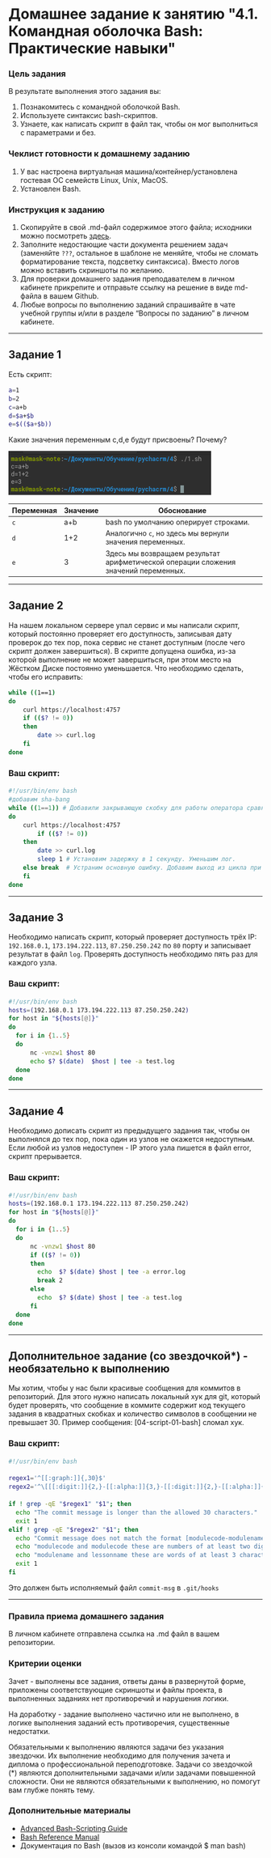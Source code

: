 # Домашнее задание к занятию "4.1. Командная оболочка Bash: Практические навыки"

### Цель задания

В результате выполнения этого задания вы:

1. Познакомитесь с командной оболочкой Bash.
2. Используете синтаксис bash-скриптов.
3. Узнаете, как написать скрипт в файл так, чтобы он мог выполниться с параметрами и без.


### Чеклист готовности к домашнему заданию

1. У вас настроена виртуальная машина/контейнер/установлена гостевая ОС семейств Linux, Unix, MacOS.
2. Установлен Bash.


### Инструкция к заданию

1. Скопируйте в свой .md-файл содержимое этого файла; исходники можно посмотреть [здесь](https://raw.githubusercontent.com/netology-code/sysadm-homeworks/devsys10/04-script-01-bash/README.md).
2. Заполните недостающие части документа решением задач (заменяйте `???`, остальное в шаблоне не меняйте, чтобы не сломать форматирование текста, подсветку синтаксиса). Вместо логов можно вставить скриншоты по желанию.
3. Для проверки домашнего задания преподавателем в личном кабинете прикрепите и отправьте ссылку на решение в виде md-файла в вашем Github.
4. Любые вопросы по выполнению заданий спрашивайте в чате учебной группы и/или в разделе “Вопросы по заданию” в личном кабинете.

------

## Задание 1

Есть скрипт:
```bash
a=1
b=2
c=a+b
d=$a+$b
e=$(($a+$b))
```

Какие значения переменным c,d,e будут присвоены? Почему?

![1](1.png)

| Переменная  | Значение | Обоснование                                                                         |
| ------------- |--------|-------------------------------------------------------------------------------------|
| `c`  | a+b    | bash по умолчанию оперирует строками.                                               |
| `d`  | 1+2    | Аналогично `c`, но здесь мы вернули значения переменных.                            |
| `e`  | 3      | Здесь мы возвращаем результат арифметической операции сложения значений переменных. |

----

## Задание 2

На нашем локальном сервере упал сервис и мы написали скрипт, который постоянно проверяет его доступность, записывая дату проверок до тех пор, пока сервис не станет доступным (после чего скрипт должен завершиться). В скрипте допущена ошибка, из-за которой выполнение не может завершиться, при этом место на Жёстком Диске постоянно уменьшается. Что необходимо сделать, чтобы его исправить:
```bash
while ((1==1)
do
	curl https://localhost:4757
	if (($? != 0))
	then
		date >> curl.log
	fi
done
```

### Ваш скрипт:
```bash
#!/usr/bin/env bash
#добавим sha-bang
while ((1==1)) # Добавили закрывающую скобку для работы оператора сравнения
do
	curl https://localhost:4757
		if (($? != 0))
	then
		date >> curl.log
		sleep 1 # Установим задержку в 1 секунду. Уменьшим лог.
	else break  # Устраним основную ошибку. Добавим выход из цикла при достуности сервиса
	fi
done
```

---

## Задание 3

Необходимо написать скрипт, который проверяет доступность трёх IP: `192.168.0.1`, `173.194.222.113`, `87.250.250.242` по `80` порту и записывает результат в файл `log`. Проверять доступность необходимо пять раз для каждого узла.

### Ваш скрипт:
```bash
#!/usr/bin/env bash
hosts=(192.168.0.1 173.194.222.113 87.250.250.242)
for host in "${hosts[@]}"
do
  for i in {1..5}
  do
      nc -vnzw1 $host 80
      echo $? $(date)  $host | tee -a test.log
  done
done

```

---
## Задание 4

Необходимо дописать скрипт из предыдущего задания так, чтобы он выполнялся до тех пор, пока один из узлов не окажется недоступным. Если любой из узлов недоступен - IP этого узла пишется в файл error, скрипт прерывается.

### Ваш скрипт:
```bash
#!/usr/bin/env bash
hosts=(192.168.0.1 173.194.222.113 87.250.250.242)
for host in "${hosts[@]}"
do
  for i in {1..5}
  do
      nc -vnzw1 $host 80
      if (($? != 0))
      then
        echo  $? $(date) $host | tee -a error.log
        break 2
      else
        echo  $? $(date) $host | tee -a test.log
      fi
  done
done

```

---

## Дополнительное задание (со звездочкой*) - необязательно к выполнению

Мы хотим, чтобы у нас были красивые сообщения для коммитов в репозиторий. Для этого нужно написать локальный хук для git, который будет проверять, что сообщение в коммите содержит код текущего задания в квадратных скобках и количество символов в сообщении не превышает 30. Пример сообщения: \[04-script-01-bash\] сломал хук.

### Ваш скрипт:
```bash
#!/usr/bin/env bash

regex1='^[[:graph:]]{,30}$'
regex2='^\[[[:digit:]]{2,}-[[:alpha:]]{3,}-[[:digit:]]{2,}-[[:alpha:]]{3,}\]$'

if ! grep -qE "$regex1" "$1"; then
  echo "The commit message is longer than the allowed 30 characters."
  exit 1
elif ! grep -qE "$regex2" "$1"; then
  echo "Commit message does not match the format [modulecode-modulename-lessoncode-lessonname]"
  echo "modulecode and modulecode these are numbers of at least two digits."
  echo "modulename and lessonname these are words of at least 3 characters."
  exit 1
fi
```

Это должен быть исполняемый файл `commit-msg` в `.git/hooks`

----

### Правила приема домашнего задания
В личном кабинете отправлена ссылка на .md файл в вашем репозитории.


### Критерии оценки

Зачет - выполнены все задания, ответы даны в развернутой форме, приложены соответствующие скриншоты и файлы проекта, в выполненных заданиях нет противоречий и нарушения логики.

На доработку - задание выполнено частично или не выполнено, в логике выполнения заданий есть противоречия, существенные недостатки. 
 
Обязательными к выполнению являются задачи без указания звездочки. Их выполнение необходимо для получения зачета и диплома о профессиональной переподготовке.
Задачи со звездочкой (*) являются дополнительными задачами и/или задачами повышенной сложности. Они не являются обязательными к выполнению, но помогут вам глубже понять тему.

### Дополнительные материалы
* [Advanced Bash-Scripting Guide](https://www.opennet.ru/docs/RUS/bash_scripting_guide/index.html)
* [Bash Reference Manual](https://www.gnu.org/savannah-checkouts/gnu/bash/manual/bash.html)
* Документация по Bash (вызов из консоли командой $ man bash)